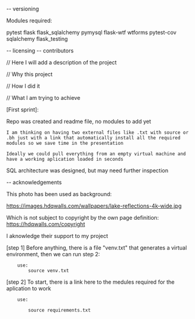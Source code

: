 -- versioning

Modules required:

pytest
flask
flask_sqlalchemy
pymysql
flask-wtf
wtforms
pytest-cov
sqlalchemy
flask_testing




 -- licensing -- contributors 



// Here I will add a description of the project


//      Why this project

//      How I did it

//      What I am trying to achieve



[First sprint]: 

Repo was created and readme file, no modules to add yet

    I am thinking on having two external files like .txt with source or .bh just with a link that automatically install all the required modules so we save time in the presentation

    Ideally we could pull everything from an empty virtual machine and have a working aplication loaded in seconds

SQL architecture was designed, but may need further inspection




-- acknowledgements 


This photo has been used as background:

https://images.hdqwalls.com/wallpapers/lake-reflections-4k-wide.jpg

Which is not subject to copyright by the own page definition:     https://hdqwalls.com/copyright

I aknowledge their support to my project




[step 1] Before anything, there is a file "venv.txt" that generates a virtual environment, then we can run step 2:

        use:
            source venv.txt

[step 2] To start, there is a link here to the medules required for the aplication to work

        use:

            source requirements.txt





